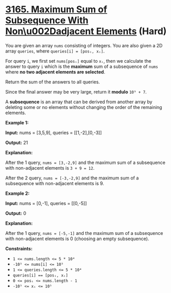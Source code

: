 # [3165. Maximum Sum of Subsequence With Non\u002Dadjacent Elements][link] (Hard)

[link]: https://leetcode.cn/contest/weekly-contest-399/problems/maximum-sum-of-subsequence-with-non-adjacent-elements/

You are given an array `nums` consisting of integers. You are also given a 2D array `queries`, where
`queries[i] = [posᵢ, xᵢ]`.

For query `i`, we first set `nums[posᵢ]` equal to `xᵢ`, then we calculate the answer to query `i`
which is the **maximum** sum of a subsequence of `nums` where **no two adjacent elements are
selected**.

Return the sum of the answers to all queries.

Since the final answer may be very large, return it **modulo** `10⁹ + 7`.

A **subsequence** is an array that can be derived from another array by deleting some or no elements
without changing the order of the remaining elements.

**Example 1:**

**Input:** nums = \[3,5,9\], queries = \[\[1,-2\],\[0,-3\]\]

**Output:** 21

**Explanation:**

After the 1 query, `nums = [3,-2,9]` and the maximum sum of a subsequence with non-adjacent elements
is `3 + 9 = 12`.

After the 2 query, `nums = [-3,-2,9]` and the maximum sum of a subsequence with non-adjacent elements
is 9.

**Example 2:**

**Input:** nums = \[0,-1\], queries = \[\[0,-5\]\]

**Output:** 0

**Explanation:**

After the 1 query, `nums = [-5,-1]` and the maximum sum of a subsequence with non-adjacent elements is
0 (choosing an empty subsequence).

**Constraints:**

- `1 <= nums.length <= 5 * 10⁴`
- `-10⁵ <= nums[i] <= 10⁵`
- `1 <= queries.length <= 5 * 10⁴`
- `queries[i] == [posᵢ, xᵢ]`
- `0 <= posᵢ <= nums.length - 1`
- `-10⁵ <= xᵢ <= 10⁵`
